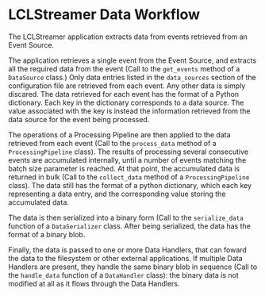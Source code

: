 # LCLStreamer Data Workflow

The LCLStreamer application extracts data from events retrieved from an Event Source.

The application retrieves a single event from the Event Source, and extracts all the
required data from the event (Call to the `get_events` method of a `DataSource` class.)
Only data entries listed in the `data_sources` section of the configuration file are
retrieved from each event. Any other data is simply discared. The data retrieved for
each event has the format of a Python dictionary. Each key in the dictionary
corresponds to a data source. The value associated with the key is instead the
information retrieved from the data source for the event being processed.

The operations of a Processing Pipeline are then applied to the data retrieved from
each event (Call to the `process_data` method of a `ProcessingPipeline` class). The
results of processing several consecutive events are accumulated internally, until a
number of events matching the batch size parameter is reached. At that point, the
accumulated data is returned in bulk (Call to the `collect_data` method of a
`ProcessingPipeline` class). The data still has the format of a python dictionary,
which each key representing a data entry, and the corresponding value storing the
accumulated data.

The data is then serialized into a binary form (Call to the `serialize_data` function of
a `DataSerializer` class. After being serialized, the data has the format of a binary
blob.

Finally, the data is passed to one or more Data Handlers, that can foward the data to
the filesystem or other external applications. If multiple Data Handlers are present,
they handle the same binary blob in sequence (Call to the `handle_data` function of a
`DataHandler` class): the binary data is not modified at all as it flows through the
Data Handlers.
